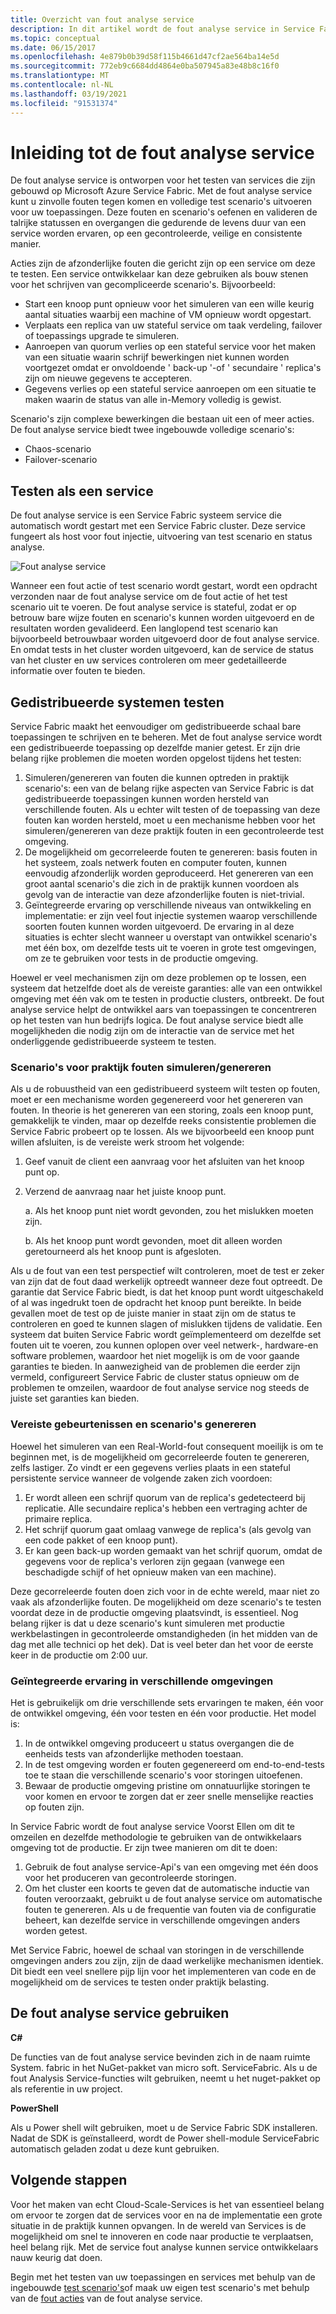 ```yaml
---
title: Overzicht van fout analyse service
description: In dit artikel wordt de fout analyse service in Service Fabric beschreven om fouten te voor komen en test scenario's uit te voeren op basis van uw services.
ms.topic: conceptual
ms.date: 06/15/2017
ms.openlocfilehash: 4e879b0b39d58f115b4661d47cf2ae564ba14e5d
ms.sourcegitcommit: 772eb9c6684dd4864e0ba507945a83e48b8c16f0
ms.translationtype: MT
ms.contentlocale: nl-NL
ms.lasthandoff: 03/19/2021
ms.locfileid: "91531374"
---
```

# <a name="introduction-to-the-fault-analysis-service"></a>Inleiding tot de fout analyse service
De fout analyse service is ontworpen voor het testen van services die zijn gebouwd op Microsoft Azure Service Fabric. Met de fout analyse service kunt u zinvolle fouten tegen komen en volledige test scenario's uitvoeren voor uw toepassingen. Deze fouten en scenario's oefenen en valideren de talrijke statussen en overgangen die gedurende de levens duur van een service worden ervaren, op een gecontroleerde, veilige en consistente manier.

Acties zijn de afzonderlijke fouten die gericht zijn op een service om deze te testen. Een service ontwikkelaar kan deze gebruiken als bouw stenen voor het schrijven van gecompliceerde scenario's. Bijvoorbeeld:

* Start een knoop punt opnieuw voor het simuleren van een wille keurig aantal situaties waarbij een machine of VM opnieuw wordt opgestart.
* Verplaats een replica van uw stateful service om taak verdeling, failover of toepassings upgrade te simuleren.
* Aanroepen van quorum verlies op een stateful service voor het maken van een situatie waarin schrijf bewerkingen niet kunnen worden voortgezet omdat er onvoldoende ' back-up '-of ' secundaire ' replica's zijn om nieuwe gegevens te accepteren.
* Gegevens verlies op een stateful service aanroepen om een situatie te maken waarin de status van alle in-Memory volledig is gewist.

Scenario's zijn complexe bewerkingen die bestaan uit een of meer acties. De fout analyse service biedt twee ingebouwde volledige scenario's:

* Chaos-scenario
* Failover-scenario

## <a name="testing-as-a-service"></a>Testen als een service
De fout analyse service is een Service Fabric systeem service die automatisch wordt gestart met een Service Fabric cluster. Deze service fungeert als host voor fout injectie, uitvoering van test scenario en status analyse. 

![Fout analyse service][0]

Wanneer een fout actie of test scenario wordt gestart, wordt een opdracht verzonden naar de fout analyse service om de fout actie of het test scenario uit te voeren. De fout analyse service is stateful, zodat er op betrouw bare wijze fouten en scenario's kunnen worden uitgevoerd en de resultaten worden gevalideerd. Een langlopend test scenario kan bijvoorbeeld betrouwbaar worden uitgevoerd door de fout analyse service. En omdat tests in het cluster worden uitgevoerd, kan de service de status van het cluster en uw services controleren om meer gedetailleerde informatie over fouten te bieden.

## <a name="testing-distributed-systems"></a>Gedistribueerde systemen testen
Service Fabric maakt het eenvoudiger om gedistribueerde schaal bare toepassingen te schrijven en te beheren. Met de fout analyse service wordt een gedistribueerde toepassing op dezelfde manier getest. Er zijn drie belang rijke problemen die moeten worden opgelost tijdens het testen:

1. Simuleren/genereren van fouten die kunnen optreden in praktijk scenario's: een van de belang rijke aspecten van Service Fabric is dat gedistribueerde toepassingen kunnen worden hersteld van verschillende fouten. Als u echter wilt testen of de toepassing van deze fouten kan worden hersteld, moet u een mechanisme hebben voor het simuleren/genereren van deze praktijk fouten in een gecontroleerde test omgeving.
1. De mogelijkheid om gecorreleerde fouten te genereren: basis fouten in het systeem, zoals netwerk fouten en computer fouten, kunnen eenvoudig afzonderlijk worden geproduceerd. Het genereren van een groot aantal scenario's die zich in de praktijk kunnen voordoen als gevolg van de interactie van deze afzonderlijke fouten is niet-trivial.
1. Geïntegreerde ervaring op verschillende niveaus van ontwikkeling en implementatie: er zijn veel fout injectie systemen waarop verschillende soorten fouten kunnen worden uitgevoerd. De ervaring in al deze situaties is echter slecht wanneer u overstapt van ontwikkel scenario's met één box, om dezelfde tests uit te voeren in grote test omgevingen, om ze te gebruiken voor tests in de productie omgeving.

Hoewel er veel mechanismen zijn om deze problemen op te lossen, een systeem dat hetzelfde doet als de vereiste garanties: alle van een ontwikkel omgeving met één vak om te testen in productie clusters, ontbreekt. De fout analyse service helpt de ontwikkel aars van toepassingen te concentreren op het testen van hun bedrijfs logica. De fout analyse service biedt alle mogelijkheden die nodig zijn om de interactie van de service met het onderliggende gedistribueerde systeem te testen.

### <a name="simulatinggenerating-real-world-failure-scenarios"></a>Scenario's voor praktijk fouten simuleren/genereren
Als u de robuustheid van een gedistribueerd systeem wilt testen op fouten, moet er een mechanisme worden gegenereerd voor het genereren van fouten. In theorie is het genereren van een storing, zoals een knoop punt, gemakkelijk te vinden, maar op dezelfde reeks consistentie problemen die Service Fabric probeert op te lossen. Als we bijvoorbeeld een knoop punt willen afsluiten, is de vereiste werk stroom het volgende:

1. Geef vanuit de client een aanvraag voor het afsluiten van het knoop punt op.
1. Verzend de aanvraag naar het juiste knoop punt.
   
    a. Als het knoop punt niet wordt gevonden, zou het mislukken moeten zijn.
   
    b. Als het knoop punt wordt gevonden, moet dit alleen worden geretourneerd als het knoop punt is afgesloten.

Als u de fout van een test perspectief wilt controleren, moet de test er zeker van zijn dat de fout daad werkelijk optreedt wanneer deze fout optreedt. De garantie dat Service Fabric biedt, is dat het knoop punt wordt uitgeschakeld of al was ingedrukt toen de opdracht het knoop punt bereikte. In beide gevallen moet de test op de juiste manier in staat zijn om de status te controleren en goed te kunnen slagen of mislukken tijdens de validatie. Een systeem dat buiten Service Fabric wordt geïmplementeerd om dezelfde set fouten uit te voeren, zou kunnen oplopen over veel netwerk-, hardware-en software problemen, waardoor het niet mogelijk is om de voor gaande garanties te bieden. In aanwezigheid van de problemen die eerder zijn vermeld, configureert Service Fabric de cluster status opnieuw om de problemen te omzeilen, waardoor de fout analyse service nog steeds de juiste set garanties kan bieden.

### <a name="generating-required-events-and-scenarios"></a>Vereiste gebeurtenissen en scenario's genereren
Hoewel het simuleren van een Real-World-fout consequent moeilijk is om te beginnen met, is de mogelijkheid om gecorreleerde fouten te genereren, zelfs lastiger. Zo vindt er een gegevens verlies plaats in een stateful persistente service wanneer de volgende zaken zich voordoen:

1. Er wordt alleen een schrijf quorum van de replica's gedetecteerd bij replicatie. Alle secundaire replica's hebben een vertraging achter de primaire replica.
1. Het schrijf quorum gaat omlaag vanwege de replica's (als gevolg van een code pakket of een knoop punt).
1. Er kan geen back-up worden gemaakt van het schrijf quorum, omdat de gegevens voor de replica's verloren zijn gegaan (vanwege een beschadigde schijf of het opnieuw maken van een machine).

Deze gecorreleerde fouten doen zich voor in de echte wereld, maar niet zo vaak als afzonderlijke fouten. De mogelijkheid om deze scenario's te testen voordat deze in de productie omgeving plaatsvindt, is essentieel. Nog belang rijker is dat u deze scenario's kunt simuleren met productie werkbelastingen in gecontroleerde omstandigheden (in het midden van de dag met alle technici op het dek). Dat is veel beter dan het voor de eerste keer in de productie om 2:00 uur.

### <a name="unified-experience-across-different-environments"></a>Geïntegreerde ervaring in verschillende omgevingen
Het is gebruikelijk om drie verschillende sets ervaringen te maken, één voor de ontwikkel omgeving, één voor testen en één voor productie. Het model is:

1. In de ontwikkel omgeving produceert u status overgangen die de eenheids tests van afzonderlijke methoden toestaan.
1. In de test omgeving worden er fouten gegenereerd om end-to-end-tests toe te staan die verschillende scenario's voor storingen uitoefenen.
1. Bewaar de productie omgeving pristine om onnatuurlijke storingen te voor komen en ervoor te zorgen dat er zeer snelle menselijke reacties op fouten zijn.

In Service Fabric wordt de fout analyse service Voorst Ellen om dit te omzeilen en dezelfde methodologie te gebruiken van de ontwikkelaars omgeving tot de productie. Er zijn twee manieren om dit te doen:

1. Gebruik de fout analyse service-Api's van een omgeving met één doos voor het produceren van gecontroleerde storingen.
1. Om het cluster een koorts te geven dat de automatische inductie van fouten veroorzaakt, gebruikt u de fout analyse service om automatische fouten te genereren. Als u de frequentie van fouten via de configuratie beheert, kan dezelfde service in verschillende omgevingen anders worden getest.

Met Service Fabric, hoewel de schaal van storingen in de verschillende omgevingen anders zou zijn, zijn de daad werkelijke mechanismen identiek. Dit biedt een veel snellere pijp lijn voor het implementeren van code en de mogelijkheid om de services te testen onder praktijk belasting.

## <a name="using-the-fault-analysis-service"></a>De fout analyse service gebruiken
**C#**

De functies van de fout analyse service bevinden zich in de naam ruimte System. fabric in het NuGet-pakket van micro soft. ServiceFabric. Als u de fout Analysis Service-functies wilt gebruiken, neemt u het nuget-pakket op als referentie in uw project.

**PowerShell**

Als u Power shell wilt gebruiken, moet u de Service Fabric SDK installeren. Nadat de SDK is geïnstalleerd, wordt de Power shell-module ServiceFabric automatisch geladen zodat u deze kunt gebruiken.

## <a name="next-steps"></a>Volgende stappen
Voor het maken van echt Cloud-Scale-Services is het van essentieel belang om ervoor te zorgen dat de services voor en na de implementatie een grote situatie in de praktijk kunnen opvangen. In de wereld van Services is de mogelijkheid om snel te innoveren en code naar productie te verplaatsen, heel belang rijk. Met de service fout analyse kunnen service ontwikkelaars nauw keurig dat doen.

Begin met het testen van uw toepassingen en services met behulp van de ingebouwde [test scenario's](service-fabric-testability-scenarios.md)of maak uw eigen test scenario's met behulp van de [fout acties](service-fabric-testability-actions.md) van de fout analyse service.

<!--Image references-->
[0]: ./media/service-fabric-testability-overview/faultanalysisservice.png
